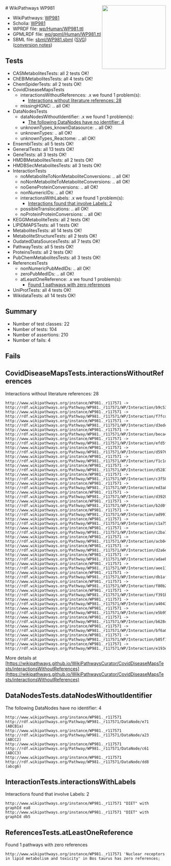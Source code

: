 <img style="float: right; width: 200px" src="../logo.png" />
# WikiPathways WP981

* WikiPathways: [WP981](https://identifiers.org/wikipathways:WP981)
* Scholia: [WP981](https://scholia.toolforge.org/wikipathways/WP981)
* WPRDF file: [wp/Human/WP981.ttl](../wp/Human/WP981.ttl)
* GPMLRDF file: [wp/gpml/Human/WP981.ttl](../wp/gpml/Human/WP981.ttl)
* SBML file: [sbml/WP981.sbml](../sbml/WP981.sbml) ([SVG](../sbml/WP981.svg)) ([conversion notes](../sbml/WP981.txt))

## Tests
* CASMetabolitesTests: all 2 tests OK!
* ChEBIMetabolitesTests: all 4 tests OK!
* ChemSpiderTests: all 2 tests OK!
* CovidDiseaseMapsTests
    * interactionsWithoutReferences: .x we found 1 problem(s):
        * [Interactions without literature references: 28](#9701cd08)
    * missingHGNC: .. all OK!
* DataNodesTests
    * dataNodesWithoutIdentifier: .x we found 1 problem(s):
        * [The following DataNodes have no identifier: 4](#d2d32fa3)
    * unknownTypes_knownDatasource: .. all OK!
    * unknownTypes: .. all OK!
    * unknownTypes_Reactome: .. all OK!
* EnsemblTests: all 5 tests OK!
* GeneralTests: all 13 tests OK!
* GeneTests: all 3 tests OK!
* HMDBMetabolitesTests: all 2 tests OK!
* HMDBSecMetabolitesTests: all 3 tests OK!
* InteractionTests
    * noMetaboliteToNonMetaboliteConversions: .. all OK!
    * noNonMetaboliteToMetaboliteConversions: .. all OK!
    * noGeneProteinConversions: .. all OK!
    * nonNumericIDs: .. all OK!
    * interactionsWithLabels: .x we found 1 problem(s):
        * [Interactions found that involve Labels: 2](#630d2679)
    * possibleTranslocations: .. all OK!
    * noProteinProteinConversions: .. all OK!
* KEGGMetaboliteTests: all 2 tests OK!
* LIPIDMAPSTests: all 1 tests OK!
* MetabolitesTests: all 14 tests OK!
* MetaboliteStructureTests: all 2 tests OK!
* OudatedDataSourcesTests: all 7 tests OK!
* PathwayTests: all 5 tests OK!
* ProteinsTests: all 2 tests OK!
* PubChemMetabolitesTests: all 3 tests OK!
* ReferencesTests
    * nonNumericPubMedIDs: .. all OK!
    * zeroPubMedIDs: .. all OK!
    * atLeastOneReference: .x we found 1 problem(s):
        * [Found 1 pathways with zero references](#35eb778e)
* UniProtTests: all 4 tests OK!
* WikidataTests: all 14 tests OK!


## Summary

* Number of test classes: 22
* Number of tests: 104
* Number of assertions: 210
* Number of fails: 4

## Fails

<a name="9701cd08" />

## CovidDiseaseMapsTests.interactionsWithoutReferences

Interactions without literature references: 28
```
http://www.wikipathways.org/instance/WP981._r117571 -> http://rdf.wikipathways.org/Pathway/WP981._r117571/WP/Interaction/b9c53
http://www.wikipathways.org/instance/WP981._r117571 -> http://rdf.wikipathways.org/Pathway/WP981._r117571/WP/Interaction/f7fcd
http://www.wikipathways.org/instance/WP981._r117571 -> http://rdf.wikipathways.org/Pathway/WP981._r117571/WP/Interaction/d3edc
http://www.wikipathways.org/instance/WP981._r117571 -> http://rdf.wikipathways.org/Pathway/WP981._r117571/WP/Interaction/beca4
http://www.wikipathways.org/instance/WP981._r117571 -> http://rdf.wikipathways.org/Pathway/WP981._r117571/WP/Interaction/efd5f
http://www.wikipathways.org/instance/WP981._r117571 -> http://rdf.wikipathways.org/Pathway/WP981._r117571/WP/Interaction/d5976
http://www.wikipathways.org/instance/WP981._r117571 -> http://rdf.wikipathways.org/Pathway/WP981._r117571/WP/Interaction/f1c1d
http://www.wikipathways.org/instance/WP981._r117571 -> http://rdf.wikipathways.org/Pathway/WP981._r117571/WP/Interaction/d5281
http://www.wikipathways.org/instance/WP981._r117571 -> http://rdf.wikipathways.org/Pathway/WP981._r117571/WP/Interaction/c3f58
http://www.wikipathways.org/instance/WP981._r117571 -> http://rdf.wikipathways.org/Pathway/WP981._r117571/WP/Interaction/ed3a8
http://www.wikipathways.org/instance/WP981._r117571 -> http://rdf.wikipathways.org/Pathway/WP981._r117571/WP/Interaction/d3920
http://www.wikipathways.org/instance/WP981._r117571 -> http://rdf.wikipathways.org/Pathway/WP981._r117571/WP/Interaction/b2d0f
http://www.wikipathways.org/instance/WP981._r117571 -> http://rdf.wikipathways.org/Pathway/WP981._r117571/WP/Interaction/ad991
http://www.wikipathways.org/instance/WP981._r117571 -> http://rdf.wikipathways.org/Pathway/WP981._r117571/WP/Interaction/c1a75
http://www.wikipathways.org/instance/WP981._r117571 -> http://rdf.wikipathways.org/Pathway/WP981._r117571/WP/Interaction/c2ba7
http://www.wikipathways.org/instance/WP981._r117571 -> http://rdf.wikipathways.org/Pathway/WP981._r117571/WP/Interaction/acb04
http://www.wikipathways.org/instance/WP981._r117571 -> http://rdf.wikipathways.org/Pathway/WP981._r117571/WP/Interaction/d2a6e
http://www.wikipathways.org/instance/WP981._r117571 -> http://rdf.wikipathways.org/Pathway/WP981._r117571/WP/Interaction/adaeb
http://www.wikipathways.org/instance/WP981._r117571 -> http://rdf.wikipathways.org/Pathway/WP981._r117571/WP/Interaction/aee11
http://www.wikipathways.org/instance/WP981._r117571 -> http://rdf.wikipathways.org/Pathway/WP981._r117571/WP/Interaction/db1af
http://www.wikipathways.org/instance/WP981._r117571 -> http://rdf.wikipathways.org/Pathway/WP981._r117571/WP/Interaction/f80b2
http://www.wikipathways.org/instance/WP981._r117571 -> http://rdf.wikipathways.org/Pathway/WP981._r117571/WP/Interaction/f391b
http://www.wikipathways.org/instance/WP981._r117571 -> http://rdf.wikipathways.org/Pathway/WP981._r117571/WP/Interaction/a4043
http://www.wikipathways.org/instance/WP981._r117571 -> http://rdf.wikipathways.org/Pathway/WP981._r117571/WP/Interaction/e5b95
http://www.wikipathways.org/instance/WP981._r117571 -> http://rdf.wikipathways.org/Pathway/WP981._r117571/WP/Interaction/b628c
http://www.wikipathways.org/instance/WP981._r117571 -> http://rdf.wikipathways.org/Pathway/WP981._r117571/WP/Interaction/bf6a0
http://www.wikipathways.org/instance/WP981._r117571 -> http://rdf.wikipathways.org/Pathway/WP981._r117571/WP/Interaction/b05f1
http://www.wikipathways.org/instance/WP981._r117571 -> http://rdf.wikipathways.org/Pathway/WP981._r117571/WP/Interaction/e193e
```

More details at [https://wikipathways.github.io/WikiPathwaysCurator/CovidDiseaseMapsTests/interactionsWithoutReferences](https://wikipathways.github.io/WikiPathwaysCurator/CovidDiseaseMapsTests/interactionsWithoutReferences)

<a name="d2d32fa3" />

## DataNodesTests.dataNodesWithoutIdentifier

The following DataNodes have no identifier: 4
```
http://www.wikipathways.org/instance/WP981._r117571 http://rdf.wikipathways.org/Pathway/WP981._r117571/DataNode/e71 (ABCB1a)
http://www.wikipathways.org/instance/WP981._r117571 http://rdf.wikipathways.org/Pathway/WP981._r117571/DataNode/a23 (ABCC2)
http://www.wikipathways.org/instance/WP981._r117571 http://rdf.wikipathways.org/Pathway/WP981._r117571/DataNode/c61 (ABCC3)
http://www.wikipathways.org/instance/WP981._r117571 http://rdf.wikipathways.org/Pathway/WP981._r117571/DataNode/dd8 (abcg6)
```

<a name="630d2679" />

## InteractionTests.interactionsWithLabels

Interactions found that involve Labels: 2
```
http://www.wikipathways.org/instance/WP981._r117571 "DIET" with graphId ea8
http://www.wikipathways.org/instance/WP981._r117571 "DIET" with graphId db5
```

<a name="35eb778e" />

## ReferencesTests.atLeastOneReference

Found 1 pathways with zero references
```
http://www.wikipathways.org/instance/WP981._r117571 'Nuclear receptors in lipid metabolism and toxicity' in Bos taurus has zero references; 
```


